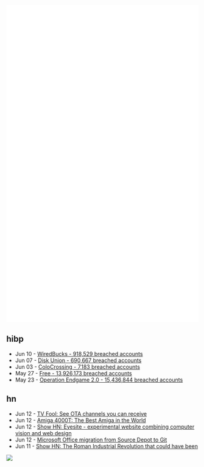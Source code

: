 ![Metrics](https://raw.githubusercontent.com/phixion/phixion/master/metrics.svg)

## hibp

<!--
for https://github.com/phixion/phixion/blob/main/.github/workflows/feeds.yml
-->
<!--START_SECTION:haveibeenpwnd-->
- Jun 10 - [WiredBucks - 918,529 breached accounts](https://haveibeenpwned.com/Breach/WiredBucks)
- Jun 07 - [Disk Union - 690,667 breached accounts](https://haveibeenpwned.com/Breach/DiskUnion)
- Jun 03 - [ColoCrossing - 7,183 breached accounts](https://haveibeenpwned.com/Breach/ColoCrossing)
- May 27 - [Free - 13,926,173 breached accounts](https://haveibeenpwned.com/Breach/FreeMobile)
- May 23 - [Operation Endgame 2.0 - 15,436,844 breached accounts](https://haveibeenpwned.com/Breach/OperationEndgame2)
<!--END_SECTION:haveibeenpwnd-->

## hn

<!--
for https://github.com/phixion/phixion/blob/main/.github/workflows/feeds.yml
-->
<!--START_SECTION:hn-->
- Jun 12 - [TV Fool: See OTA channels you can receive](https://www.tvfool.com/index.php?option=com_wrapper&Itemid=29)
- Jun 12 - [Amiga 4000T: The Best Amiga in the World](https://forgottencomputer.com/retro/a4000t/)
- Jun 12 - [Show HN: Eyesite - experimental website combining computer vision and web design](https://blog.andykhau.com/blog/eyesite)
- Jun 12 - [Microsoft Office migration from Source Depot to Git](https://danielsada.tech/blog/carreer-part-7-how-office-moved-to-git-and-i-loved-devex/)
- Jun 11 - [Show HN: The Roman Industrial Revolution that could have been](https://thelydianstone.com/)
<!--END_SECTION:hn-->

<!--
for https://yhype.me
-->
![](https://hit.yhype.me/github/profile?user_id=13013670)
